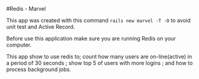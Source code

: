 #Redis - Marvel


This app was created with this command `rails new marvel -T -O` to avoid unit test
and Active Record.

Before use this application make sure you are running Redis on your computer.

This app show to use redis to; count how many users are on-line(active) in a
period of 30 seconds ; show top 5 of users with more logins ; and how to process
background jobs.


